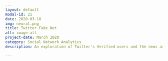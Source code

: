 ```yaml
---
layout: default
modal-id: 21
date: 2020-03-18
img: neural.png
title: Twitter Fake Net
alt: image-alt
project-date: March 2020
category: Social Network Analytics
description: An exploration of Twitter's Verified users and the news articles they tweet. Specifically looking into how likely is it that an article shared by the user is fake. <br> Check it out on GitHub<a href="https://github.com/Aveek-Saha/TwitterFakeNet"> TwitterFakeNet</a> <br><div>Icons made by <a href="https://www.flaticon.com/authors/becris" title="Becris">Becris</a> from <a href="https://www.flaticon.com/" title="Flaticon">www.flaticon.com</a></div>

---
```


